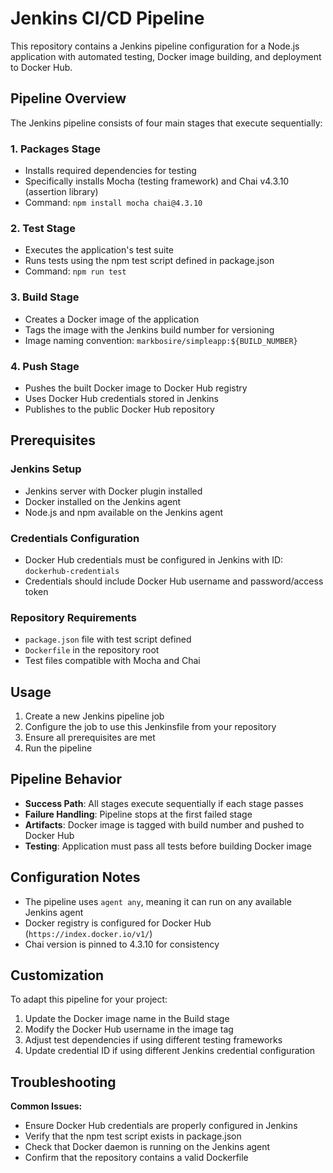 # Jenkins CI/CD Pipeline

This repository contains a Jenkins pipeline configuration for a Node.js application with automated testing, Docker image building, and deployment to Docker Hub.

## Pipeline Overview

The Jenkins pipeline consists of four main stages that execute sequentially:

### 1. Packages Stage
- Installs required dependencies for testing
- Specifically installs Mocha (testing framework) and Chai v4.3.10 (assertion library)
- Command: `npm install mocha chai@4.3.10`

### 2. Test Stage
- Executes the application's test suite
- Runs tests using the npm test script defined in package.json
- Command: `npm run test`

### 3. Build Stage
- Creates a Docker image of the application
- Tags the image with the Jenkins build number for versioning
- Image naming convention: `markbosire/simpleapp:${BUILD_NUMBER}`

### 4. Push Stage
- Pushes the built Docker image to Docker Hub registry
- Uses Docker Hub credentials stored in Jenkins
- Publishes to the public Docker Hub repository

## Prerequisites

### Jenkins Setup
- Jenkins server with Docker plugin installed
- Docker installed on the Jenkins agent
- Node.js and npm available on the Jenkins agent

### Credentials Configuration
- Docker Hub credentials must be configured in Jenkins with ID: `dockerhub-credentials`
- Credentials should include Docker Hub username and password/access token

### Repository Requirements
- `package.json` file with test script defined
- `Dockerfile` in the repository root
- Test files compatible with Mocha and Chai

## Usage

1. Create a new Jenkins pipeline job
2. Configure the job to use this Jenkinsfile from your repository
3. Ensure all prerequisites are met
4. Run the pipeline

## Pipeline Behavior

- **Success Path**: All stages execute sequentially if each stage passes
- **Failure Handling**: Pipeline stops at the first failed stage
- **Artifacts**: Docker image is tagged with build number and pushed to Docker Hub
- **Testing**: Application must pass all tests before building Docker image

## Configuration Notes

- The pipeline uses `agent any`, meaning it can run on any available Jenkins agent
- Docker registry is configured for Docker Hub (`https://index.docker.io/v1/`)
- Chai version is pinned to 4.3.10 for consistency

## Customization

To adapt this pipeline for your project:

1. Update the Docker image name in the Build stage
2. Modify the Docker Hub username in the image tag
3. Adjust test dependencies if using different testing frameworks
4. Update credential ID if using different Jenkins credential configuration

## Troubleshooting

**Common Issues:**
- Ensure Docker Hub credentials are properly configured in Jenkins
- Verify that the npm test script exists in package.json
- Check that Docker daemon is running on the Jenkins agent
- Confirm that the repository contains a valid Dockerfile